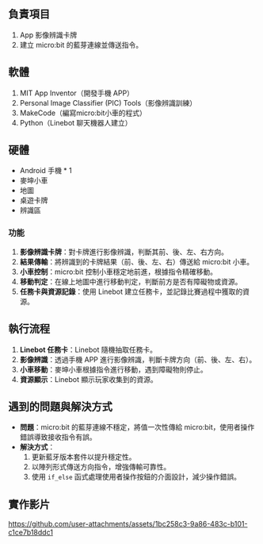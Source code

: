 ## 負責項目

1. App 影像辨識卡牌
2. 建立 micro:bit 的藍芽連線並傳送指令。

## 軟體

1. MIT App Inventor（開發手機 APP）
2. Personal Image Classifier (PIC) Tools（影像辨識訓練）
3. MakeCode（編寫micro:bit小車的程式）
4. Python（Linebot 聊天機器人建立）

## 硬體

- Android 手機 * 1
- 麥坤小車
- 地圖
- 桌遊卡牌
- 辨識區

### 功能

1. **影像辨識卡牌**：對卡牌進行影像辨識，判斷其前、後、左、右方向。
2. **結果傳輸**：將辨識到的卡牌結果（前、後、左、右）傳送給 micro:bit 小車。
3. **小車控制**：micro:bit 控制小車穩定地前進，根據指令精確移動。
4. **移動判定**：在線上地圖中進行移動判定，判斷前方是否有障礙物或資源。
5. **任務卡與資源記錄**：使用 Linebot 建立任務卡，並記錄比賽過程中獲取的資源。

## 執行流程

1. **Linebot 任務卡**：Linebot 隨機抽取任務卡。
2. **影像辨識**：透過手機 APP 進行影像辨識，判斷卡牌方向（前、後、左、右）。
3. **小車移動**：麥坤小車根據指令進行移動，遇到障礙物則停止。
4. **資源顯示**：Linebot 顯示玩家收集到的資源。

## 遇到的問題與解決方式

- **問題**：micro:bit 的藍芽連線不穩定，將值一次性傳給 micro:bit，使用者操作錯誤導致接收指令有誤。
- **解決方式**：
  1. 更新藍牙版本套件以提升穩定性。
  2. 以陣列形式傳送方向指令，增強傳輸可靠性。
  3. 使用 `if_else` 函式處理使用者操作按鈕的介面設計，減少操作錯誤。

## 實作影片
https://github.com/user-attachments/assets/1bc258c3-9a86-483c-b101-c1ce7b18ddc1

